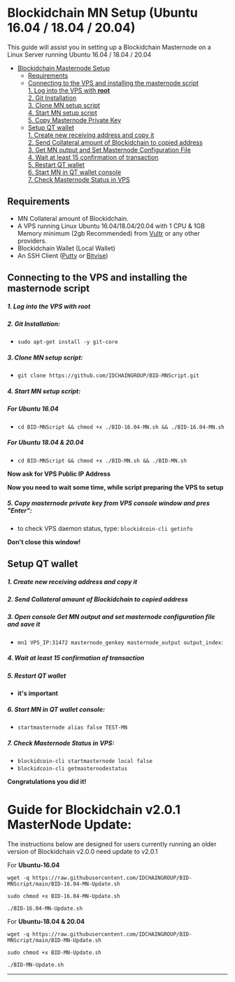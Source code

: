 # Blockidchain MN Setup (Ubuntu 16.04 / 18.04 / 20.04)
This guide will assist you in setting up a Blockidchain Masternode on a Linux Server running Ubuntu 16.04 / 18.04 / 20.04

- [Blockidchain Masternode Setup](#blockidchain-masternode-setup)  
  	* [Requirements](#requirements) 
  * [Connecting to the VPS and installing the masternode script](#Connecting-to-the-VPS-and-installing-the-masternode-script)  
         [1. Log into the VPS with **root**](#1-log-into-the-vps-with-root)  
         [2. Git Installation](#2-git-installation)  
         [3. Clone MN setup script](#3-clone-mn-setup-script)  
         [4. Start MN setup script](#4-start-mn-setup-script)  
         [5. Copy Masternode Private Key](#5-copy-masternode-private-key-from-vps-console-window-and-pres-enter)
  * [Setup QT wallet](#setup-qt-wallet)  
         [1. Create new receiving address and copy it](#1-create-new-receiving-address-and-copy-it)  
	 [2. Send Collateral amount of Blockidchain to copied address](#2-send-collateral-amount-of-blockidchain-to-copied-address)  
	 [3. Get MN output and Set Masternode Configuration File](#3-open-console-get-mn-output-and-set-masternode-configuration-file-and-save-it)  
	 [4. Wait at least 15 confirmation of transaction](#4-wait-at-least-15-confirmation-of-transaction)  
         [5. Restart QT wallet](#5-restart-qt-wallet)  
         [6. Start MN in QT wallet console](#6-start-mn-in-qt-wallet-console)  
	 [7. Check Masternode Status in VPS](#7-check-masternode-status-in-vps)  

## Requirements
- MN Collateral amount of Blockidchain.
- A VPS running Linux Ubuntu 16.04/18.04/20.04 with 1 CPU & 1GB Memory minimum (2gb Recommended) from [Vultr](https://www.vultr.com/?ref=8622028) or any other providers.
- Blockidchain Wallet (Local Wallet)
- An SSH Client (<a href="https://www.putty.org/" target="_blank">Putty</a> or <a href="https://dl.bitvise.com/BvSshClient-Inst.exe" target="_blank">Bitvise</a>)


## Connecting to the VPS and installing the masternode script

##### 1. Log into the VPS with **root**  

##### 2. Git Installation:  
- ```sudo apt-get install -y git-core```  

##### 3. Clone MN setup script: 
- ```git clone https://github.com/IDCHAINGROUP/BID-MNScript.git```  

##### 4. Start MN setup script: 
##### For Ubuntu 16.04
- ```cd BID-MNScript && chmod +x ./BID-16.04-MN.sh && ./BID-16.04-MN.sh```

##### For Ubuntu 18.04 & 20.04
- ```cd BID-MNScript && chmod +x ./BID-MN.sh && ./BID-MN.sh```


   
**Now ask for VPS Public IP Address** 

**Now you need to wait some time, while script preparing the VPS to setup**  
##### 5. Copy masternode private key from VPS console window and pres "Enter":


- to check VPS daemon status, type: ```blockidcoin-cli getinfo```

**Don't close this window!** 	

## Setup QT wallet
##### 1. Create new receiving address and copy it

##### 2. Send Collateral amount of Blockidchain to copied address

##### 3. Open console Get MN output and set masternode configuration file and save it
- ```mn1 VPS_IP:31472 masternode_genkey masternode_output output_index```:

##### 4. Wait at least 15 confirmation of transaction

##### 5. Restart QT wallet  
- **it's important**

##### 6. Start MN in QT wallet console:
- ```startmasternode alias false TEST-MN```

##### 7. Check Masternode Status in VPS:
- ```blockidcoin-cli startmasternode local false``` 
- ```blockidcoin-cli getmasternodestatus```  

**Сongratulations you did it!**


# Guide for Blockidchain v2.0.1 MasterNode Update:
The instructions below are designed for users currently running an older version of Blockidchain v2.0.0 need update to v2.0.1

For **Ubuntu-16.04**
```
wget -q https://raw.githubusercontent.com/IDCHAINGROUP/BID-MNScript/main/BID-16.04-MN-Update.sh

sudo chmod +x BID-16.04-MN-Update.sh

./BID-16.04-MN-Update.sh
```


For **Ubuntu-18.04 & 20.04**
```
wget -q https://raw.githubusercontent.com/IDCHAINGROUP/BID-MNScript/main/BID-MN-Update.sh

sudo chmod +x BID-MN-Update.sh

./BID-MN-Update.sh
```

***